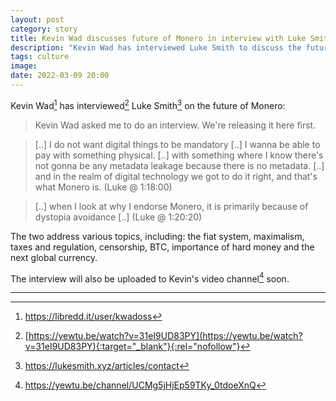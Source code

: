 ```yaml
---
layout: post
category: story
title: Kevin Wad discusses future of Monero in interview with Luke Smith
description: "Kevin Wad has interviewed Luke Smith to discuss the future of Monero."
tags: culture
image: 
date: 2022-03-09 20:00
---
```


Kevin Wad[^1] has interviewed[^2] Luke Smith[^3] on the future of Monero:

> Kevin Wad asked me to do an interview. We're releasing it here first.

> [..] I do not want digital things to be mandatory [..] I wanna be able to pay with something physical. [..] with something where I know there's not gonna be any metadata leakage because there is no metadata. [..] and in the realm of digital technology we got to do it right, and that's what Monero is. (Luke @ 1:18:00)

> [..] when I look at why I endorse Monero, it is primarily because of dystopia avoidance [..] (Luke @ 1:20:20)

The two address various topics, including: the fiat system, maximalism, taxes and regulation, censorship, BTC, importance of hard money and the next global currency.

The interview will also be uploaded to Kevin's video channel[^4] soon.

---

[^1]: https://libredd.it/user/kwadoss
[^2]: [https://yewtu.be/watch?v=31eI9UD83PY](https://yewtu.be/watch?v=31eI9UD83PY){:target="_blank"}{:rel="nofollow"}
[^3]: https://lukesmith.xyz/articles/contact
[^4]: https://yewtu.be/channel/UCMg5jHjEp59TKy_0tdoeXnQ
